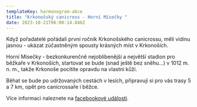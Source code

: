 ```yaml
---
templateKey: harmonogram-akce
title: "Krkonošský canicross - Horní Mísečky "
date: 2023-10-21T06:00:14.846Z
---
```

Když pořadatelé pořádali první ročník Krkonošského canicrossu, měli vidinu jasnou - ukázat zúčastněným spousty krásných míst v Krkonoších. 

Horní Mísečky - bezkonkurenčně nejoblíbenější a největší stadion pro běžkaře v Krkonoších, startovat se bude (snad ještě bez sněhu...) v 1012 m. n. m., takže Krkonoše pocítíte opravdu na vlastní kůži. 

Běhat se bude po udržovaných cestách v lesích, připravují si pro vás trasy 5 a 7 km, opět pro canicrossaře i běžce. 

Více informaci naleznete na [facebookové události](https://www.facebook.com/events/1319081718916209).